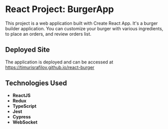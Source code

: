 # React Project: BurgerApp

This project is a web application built with Create React App.
It's a burger builder application.
You can customize your burger with various ingredients, to place an orders, and review orders list.

## Deployed Site

The application is deployed and can be accessed at https://timurisrafilov.github.io/react-burger

## Technologies Used

- **ReactJS**
- **Redux**
- **TypeScript**
- **Jest**
- **Cypress**
- **WebSocket**
